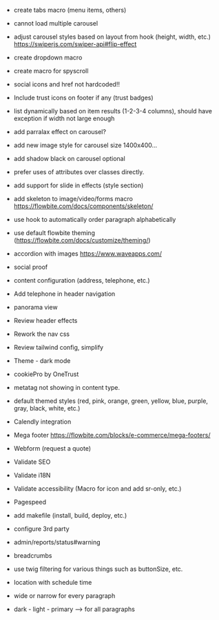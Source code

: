 - create tabs macro (menu items, others)
- cannot load multiple carousel
- adjust carousel styles based on layout from hook (height, width, etc.) https://swiperjs.com/swiper-api#flip-effect
- create dropdown macro
- create macro for spyscroll
- social icons and href not hardcoded!!
- Include trust icons on footer if any (trust badges)
- list dynamically based on item results (1-2-3-4 columns), should have exception if width not large enough
- add parralax effect on carousel?
- add new image style for carousel size 1400x400...
- add shadow black on carousel optional

- prefer uses of attributes over classes directly.
- add support for slide in effects (style section)
- add skeleton to image/video/forms macro https://flowbite.com/docs/components/skeleton/
- use hook to automatically order paragraph alphabetically
- use default flowbite theming (https://flowbite.com/docs/customize/theming/)
- accordion with images https://www.waveapps.com/
- social proof
- content configuration (address, telephone, etc.)
- Add telephone in header navigation
- panorama view
- Review header effects
- Rework the nav css
- Review tailwind config, simplify
- Theme - dark mode
- cookiePro by OneTrust
- metatag not showing in content type.
- default themed styles (red, pink, orange, green, yellow, blue, purple, gray, black, white, etc.)
- Calendly integration
- Mega footer https://flowbite.com/blocks/e-commerce/mega-footers/
- Webform (request a quote)
- Validate SEO
- Validate i18N
- Validate accessibility (Macro for icon and add sr-only, etc.)
- Pagespeed
- add makefile (install, build, deploy, etc.)
- configure 3rd party
- admin/reports/status#warning
- breadcrumbs
- use twig filtering for various things such as buttonSize, etc.
- location with schedule time
- wide or narrow for every paragraph
- dark - light - primary --> for all paragraphs
